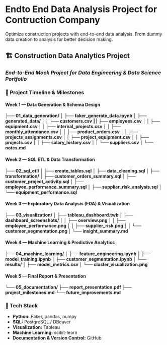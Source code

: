 # Endto End Data Analysis Project for Contruction Company 
Optimize construction projects with end-to-end data analysis. From dummy data creation to analysis for better decision making. 


## 🏗️ Construction Data Analytics Project
### *End-to-End Mock Project for Data Engineering & Data Science Portfolio*

### 📅 Project Timeline & Milestones
#### **Week 1 — Data Generation & Schema Design**

**├── 01_data_generation/**
**│   ├── faker_generate_data.ipynb**
**│   ├── generated_data/**
**│   │   ├── customers.csv**
**|   |   ├── employees.csv**
**│   │   ├── equipment.csv**
**│   │   ├── internal_projects.csv**
**│   │   ├── monthly_attendance.csv**
**│   │   ├── product_orders.csv**
**│   │   ├── projects_assignments.csv**
**│   │   ├── project_equipment.csv**
**│   │   ├── projects.csv**
**│   │   ├── salary_history.csv**
**│   │   └── suppliers.csv**
**│   └── notes.md**

#### **Week 2 — SQL ETL & Data Transformation**

**├── 02_sql_etl/**
**│   ├── create_tables.sql**
**│   ├── data_cleaning.sql**
**│   ├── transformation/**
**│       ├── customer_orders_summary.sql**
**│       ├── customer_project_activity.sql**
**│       ├── employee_performance_summary.sql**
**│       ├── supplier_risk_analysis.sql**
**│       └── equipment_performance.sql**

#### **Week 3 — Exploratory Data Analysis (EDA) & Visualization**

**├── 03_visualization/**
**│   ├── tableau_dashboard.twb**
**│   ├── dashboard_screenshots/**
**│   │   ├── overview.png**
**│   │   ├── employee_performance.png**
**│   │   ├── supplier_risk.png**
**│   │   └── customer_segmentation.png**
**│   └── insight_summary.md**

#### **Week 4 — Machine Learning & Predictive Analytics**

**├── 04_machine_learning/**
**│   ├── feature_engineering.ipynb**
**│   ├── model_training.ipynb**
**│   ├── customer_segmentation.ipynb**
**│   └── results/**
**│       ├── model_metrics.csv**
**│       └── cluster_visualization.png**

#### **Week 5 — Final Report & Presentation**

**└── 05_documentation/**
  **├── report_presentation.pdf**
  **├── project_milestones.md**
  **└── future_improvements.md**

### 🧠 Tech Stack

* **Python:** Faker, pandas, numpy
* **SQL:** PostgreSQL / DBeaver
* **Visualization:** Tableau
* **Machine Learning:** scikit-learn
* **Documentation & Version Control:** GitHub
